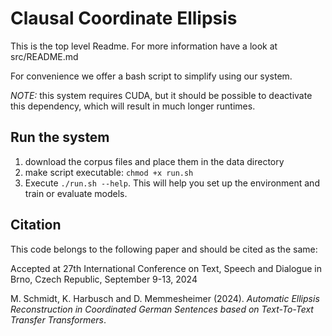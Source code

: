 # Clausal Coordinate Ellipsis
This is the top level Readme. 
For more information have a look at src/README.md

For convenience we offer a bash script to simplify using our system. 

*NOTE:* this system requires CUDA, but it should be possible to deactivate this dependency, which will result in much longer runtimes. 

## Run the system
1. download the corpus files and place them in the data directory
2. make script executable: `chmod +x run.sh`
3. Execute `./run.sh --help`. This will help you set up the environment and train or evaluate models.

## Citation
This code belongs to the following paper and should be cited as the same: 

Accepted at 27th International Conference on Text, Speech and Dialogue in Brno, Czech Republic, September 9-13, 2024

M. Schmidt, K. Harbusch and D. Memmesheimer (2024). *Automatic Ellipsis Reconstruction in Coordinated German Sentences based on Text-To-Text Transfer Transformers*. 